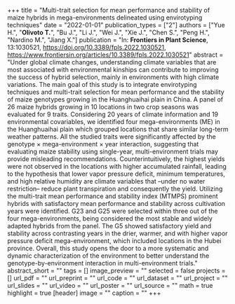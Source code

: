 +++
title = "Multi-trait selection for mean performance and stability of maize hybrids in mega-environments delineated using envirotyping techniques"
date = "2022-01-01"
publication_types = ["2"]
authors = ["Yue H.", "**Olivoto T.**", "Bu J.", "Li J.", "Wei J.", "Xie J.", "Chen S.", "Peng H.", "Nardino M.", "Jiang X."]
publication = "In: **Frontiers in Plant Science**, 13:1030521, https://doi.org/10.3389/fpls.2022.1030521, https://www.frontiersin.org/articles/10.3389/fpls.2022.1030521"
abstract = "Under global climate changes, understanding climate variables that are most associated with environmental kinships can contribute to improving the success of hybrid selection, mainly in environments with high climate variations. The main goal of this study is to integrate envirotyping techniques and multi-trait selection for mean performance and the stability of maize genotypes growing in the Huanghuaihai plain in China. A panel of 26 maize hybrids growing in 10 locations in two crop seasons was evaluated for 9 traits. Considering 20 years of climate information and 19 environmental covariables, we identified four mega-environments (ME) in the Huanghuaihai plain which grouped locations that share similar long-term weather patterns. All the studied traits were significantly affected by the genotype × mega-environment × year interaction, suggesting that evaluating maize stability using single-year, multi-environment trials may provide misleading recommendations. Counterintuitively, the highest yields were not observed in the locations with higher accumulated rainfall, leading to the hypothesis that lower vapor pressure deficit, minimum temperatures, and high relative humidity are climate variables that –under no water restriction– reduce plant transpiration and consequently the yield. Utilizing the multi-trait mean performance and stability index (MTMPS) prominent hybrids with satisfactory mean performance and stability across cultivation years were identified. G23 and G25 were selected within three out of the four mega-environments, being considered the most stable and widely adapted hybrids from the panel. The G5 showed satisfactory yield and stability across contrasting years in the drier, warmer, and with higher vapor pressure deficit mega-environment, which included locations in the Hubei province. Overall, this study opens the door to a more systematic and dynamic characterization of the environment to better understand the genotype-by-environment interaction in multi-environment trials."
abstract_short = ""
tags = []
image_preview = ""
selected = false
projects = []
url_pdf = ""
url_preprint = ""
url_code = ""
url_dataset = ""
url_project = ""
url_slides = ""
url_video = ""
url_poster = ""
url_source = ""
math = true
highlight = true
[header]
image = ""
caption = ""
+++
